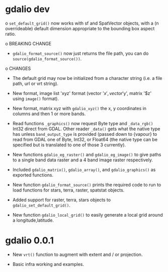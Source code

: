 # gdalio dev

o `set_default_grid()` now works with sf and SpatVector objects, with a (n
overrideable) default dimension appropriate to the bounding box aspect ratio.

o BREAKING CHANGE

* `gdalio_format_source()` now just returns the file path, you can do `source(gdalio_format_source())`. 

o CHANGES

* The default grid may now be initialized from a character string (i.e. a file path, url or vrt string). 
* New format, image list 'xyz' format (vector '$x', vector '$y', matrix '$z' using `image()` format). 

* New format, matrix xyz with `gdalio_xyz()` the x, y coordinates in columns and then 1 or more bands. 

* Read functions `_graphics()` now request Byte type and `_data_rgb()` Int32
direct from GDAL. Other reader `_data()` gets what the native type has unless
`band_output_type` is provided (passed down to {vapour} to read from GDAL one of
Byte, Int32, or Float64 (the native type can be specified but is translated to
one of those 3 currently).


* New functions `gdalio_eg_raster()` and `gdalio_eg_image()` to give paths to a
single band data raster and a 4 band image raster respectively.
 
* Included `gdalio_matrix()`, `gdalio_array()`, and `gdalio_graphics()` as exported functions. 

* New function `gdalio_format_source()` prints the required code to run to load
functions for stars, terra, raster, spatstat objects.

* Added support for raster, terra, stars objects to `gdalio_set_default_grid()`. 

* New function `gdalio_local_grid()` to easily generate a local grid around a longitude,latitude. 

# gdalio 0.0.1

* New `vrt()` function to augment with extent and / or projection. 

* Basic infra working and examples. 
